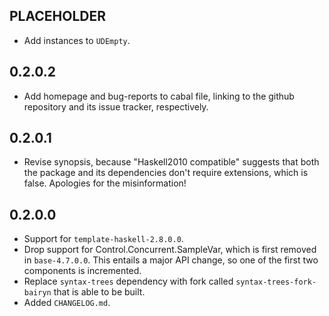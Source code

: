 PLACEHOLDER
-----
* Add instances to `UDEmpty`.

0.2.0.2
-----
* Add homepage and bug-reports to cabal file, linking to the github repository
  and its issue tracker, respectively.

0.2.0.1
-----
* Revise synopsis, because "Haskell2010 compatible" suggests that both the
  package and its dependencies don't require extensions, which is false.
  Apologies for the misinformation!

0.2.0.0
-----
* Support for `template-haskell-2.8.0.0`.
* Drop support for Control.Concurrent.SampleVar, which is first removed in
  `base-4.7.0.0`.  This entails a major API change, so one of the first two
  components is incremented.
* Replace `syntax-trees` dependency with fork called
  `syntax-trees-fork-bairyn` that is able to be built.
* Added `CHANGELOG.md`.

